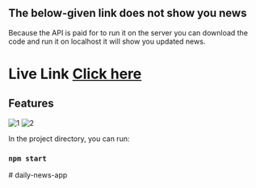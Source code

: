 ## The below-given link does not show you news 
Because the API is paid for to run it on the server you can download the code and run it on localhost it will show you updated news.
#  <h1>Live Link <a href="https://news-app-tawny-delta.vercel.app/"><b>Click here</b> </a></h1>

## Features
![1](https://github.com/user-attachments/assets/05f84611-7364-4240-bd3d-a19e37666481)
![2](https://github.com/user-attachments/assets/92b2c86c-2e13-4828-823f-ae049fa7c51b)

In the project directory, you can run:

### `npm start`

#   d a i l y - n e w s - a p p  
 